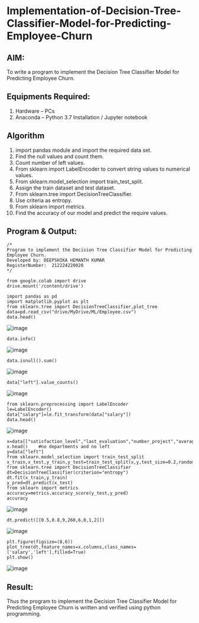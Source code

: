 # Implementation-of-Decision-Tree-Classifier-Model-for-Predicting-Employee-Churn

## AIM:
To write a program to implement the Decision Tree Classifier Model for Predicting Employee Churn.

## Equipments Required:
1. Hardware – PCs
2. Anaconda – Python 3.7 Installation / Jupyter notebook

## Algorithm
1. import pandas module and import the required data set.
2. Find the null values and count them.
3. Count number of left values.
4. From sklearn import LabelEncoder to convert string values to numerical values.
5. From sklearn.model_selection import train_test_split.
6. Assign the train dataset and test dataset.
7. From sklearn.tree import DecisionTreeClassifier.
8. Use criteria as entropy.
9. From sklearn import metrics.
10. Find the accuracy of our model and predict the require values.

## Program & Output:
```
/*
Program to implement the Decision Tree Classifier Model for Predicting Employee Churn.
Developed by: DEEPSHIKA HEMANTH KUMAR
RegisterNumber:  212224220020
*/
```
```
from google.colab import drive
drive.mount('/content/drive')

import pandas as pd
import matplotlib.pyplot as plt
from sklearn.tree import DecisionTreeClassifier,plot_tree
data=pd.read_csv("drive/MyDrive/ML/Employee.csv")
data.head()
```
![image](https://github.com/user-attachments/assets/bec2d980-826a-44c4-8a3e-d96629c63928)
```
data.info()
```
![image](https://github.com/user-attachments/assets/2d015ae9-8a78-4fc8-a21e-9af8b503b80e)
```
data.isnull().sum()
```
![image](https://github.com/user-attachments/assets/89fe5c0f-433f-4f19-b9f4-998413ffcbb6)
```
data["left"].value_counts()
```
![image](https://github.com/user-attachments/assets/acdec0bd-0bb2-4808-89b8-bc9c0b354bb3)
```
from sklearn.preprocessing import LabelEncoder
le=LabelEncoder()
data["salary"]=le.fit_transform(data["salary"])
data.head()
```
![image](https://github.com/user-attachments/assets/c0fe2818-69da-45ab-a105-fafb8702cf37)
```
x=data[["satisfaction_level","last_evaluation","number_project","average_montly_hours","time_spend_company","Work_accident","promotion_last_5years","salary"]]
x.head()    #no departments and no left
y=data["left"]
from sklearn.model_selection import train_test_split
x_train,x_test,y_train,y_test=train_test_split(x,y,test_size=0.2,random_state=100)
from sklearn.tree import DecisionTreeClassifier
dt=DecisionTreeClassifier(criterion="entropy")
dt.fit(x_train,y_train)
y_pred=dt.predict(x_test)
from sklearn import metrics
accuracy=metrics.accuracy_score(y_test,y_pred)
accuracy
```
![image](https://github.com/user-attachments/assets/f42ce1a0-334a-4840-a56c-59c5a790304f)

```
dt.predict([[0.5,0.8,9,260,6,0,1,2]])
```
![image](https://github.com/user-attachments/assets/01d6ac58-0762-4f69-bc98-a02788edd157)

```
plt.figure(figsize=(8,6))
plot_tree(dt,feature_names=x.columns,class_names=['salary','left'],filled=True)
plt.show()
```
![image](https://github.com/user-attachments/assets/0ea08056-38b9-451c-8db4-45225d9f3a77)

## Result:
Thus the program to implement the  Decision Tree Classifier Model for Predicting Employee Churn is written and verified using python programming.
